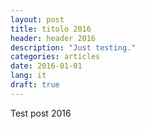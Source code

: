```yaml
---
layout: post
title: titolo 2016
header: header 2016
description: "Just testing."
categories: articles
date: 2016-01-01
lang: it
draft: true
---
```


Test post 2016
